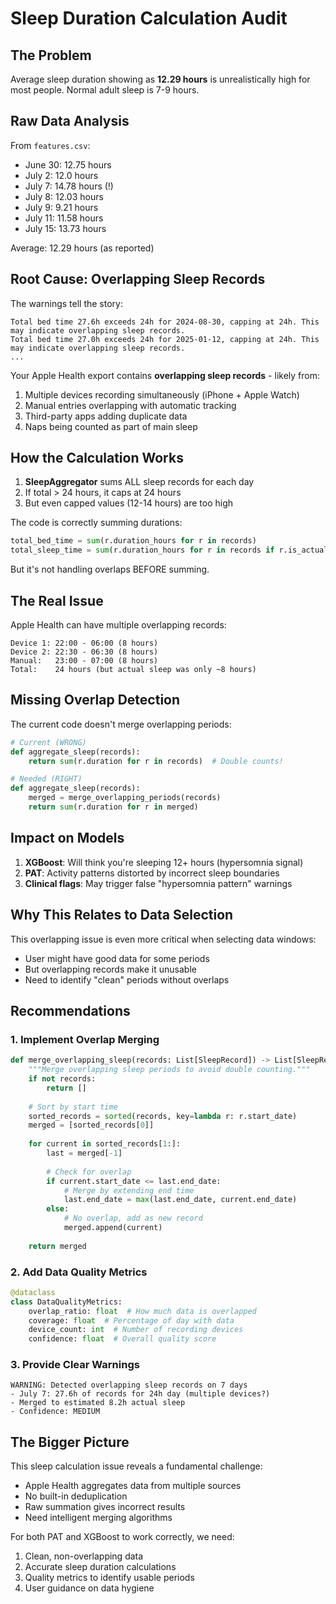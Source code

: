 # Sleep Duration Calculation Audit

## The Problem

Average sleep duration showing as **12.29 hours** is unrealistically high for most people. Normal adult sleep is 7-9 hours.

## Raw Data Analysis

From `features.csv`:
- June 30: 12.75 hours
- July 2: 12.0 hours  
- July 7: 14.78 hours (!)
- July 8: 12.03 hours
- July 9: 9.21 hours
- July 11: 11.58 hours
- July 15: 13.73 hours

Average: 12.29 hours (as reported)

## Root Cause: Overlapping Sleep Records

The warnings tell the story:
```
Total bed time 27.6h exceeds 24h for 2024-08-30, capping at 24h. This may indicate overlapping sleep records.
Total bed time 27.0h exceeds 24h for 2025-01-12, capping at 24h. This may indicate overlapping sleep records.
...
```

Your Apple Health export contains **overlapping sleep records** - likely from:
1. Multiple devices recording simultaneously (iPhone + Apple Watch)
2. Manual entries overlapping with automatic tracking
3. Third-party apps adding duplicate data
4. Naps being counted as part of main sleep

## How the Calculation Works

1. **SleepAggregator** sums ALL sleep records for each day
2. If total > 24 hours, it caps at 24 hours
3. But even capped values (12-14 hours) are too high

The code is correctly summing durations:
```python
total_bed_time = sum(r.duration_hours for r in records)
total_sleep_time = sum(r.duration_hours for r in records if r.is_actual_sleep)
```

But it's not handling overlaps BEFORE summing.

## The Real Issue

Apple Health can have multiple overlapping records:
```
Device 1: 22:00 - 06:00 (8 hours)
Device 2: 22:30 - 06:30 (8 hours)  
Manual:   23:00 - 07:00 (8 hours)
Total:    24 hours (but actual sleep was only ~8 hours)
```

## Missing Overlap Detection

The current code doesn't merge overlapping periods:
```python
# Current (WRONG)
def aggregate_sleep(records):
    return sum(r.duration for r in records)  # Double counts!

# Needed (RIGHT)  
def aggregate_sleep(records):
    merged = merge_overlapping_periods(records)
    return sum(r.duration for r in merged)
```

## Impact on Models

1. **XGBoost**: Will think you're sleeping 12+ hours (hypersomnia signal)
2. **PAT**: Activity patterns distorted by incorrect sleep boundaries
3. **Clinical flags**: May trigger false "hypersomnia pattern" warnings

## Why This Relates to Data Selection

This overlapping issue is even more critical when selecting data windows:
- User might have good data for some periods
- But overlapping records make it unusable
- Need to identify "clean" periods without overlaps

## Recommendations

### 1. Implement Overlap Merging
```python
def merge_overlapping_sleep(records: List[SleepRecord]) -> List[SleepRecord]:
    """Merge overlapping sleep periods to avoid double counting."""
    if not records:
        return []
    
    # Sort by start time
    sorted_records = sorted(records, key=lambda r: r.start_date)
    merged = [sorted_records[0]]
    
    for current in sorted_records[1:]:
        last = merged[-1]
        
        # Check for overlap
        if current.start_date <= last.end_date:
            # Merge by extending end time
            last.end_date = max(last.end_date, current.end_date)
        else:
            # No overlap, add as new record
            merged.append(current)
    
    return merged
```

### 2. Add Data Quality Metrics
```python
@dataclass
class DataQualityMetrics:
    overlap_ratio: float  # How much data is overlapped
    coverage: float  # Percentage of day with data
    device_count: int  # Number of recording devices
    confidence: float  # Overall quality score
```

### 3. Provide Clear Warnings
```
WARNING: Detected overlapping sleep records on 7 days
- July 7: 27.6h of records for 24h day (multiple devices?)
- Merged to estimated 8.2h actual sleep
- Confidence: MEDIUM
```

## The Bigger Picture

This sleep calculation issue reveals a fundamental challenge:
- Apple Health aggregates data from multiple sources
- No built-in deduplication
- Raw summation gives incorrect results
- Need intelligent merging algorithms

For both PAT and XGBoost to work correctly, we need:
1. Clean, non-overlapping data
2. Accurate sleep duration calculations  
3. Quality metrics to identify usable periods
4. User guidance on data hygiene